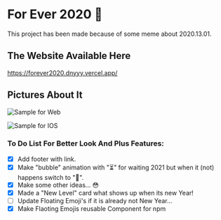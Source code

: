 # For Ever 2020 🎉

This project has been made because of some meme about 2020.13.01.

## The Website Available Here

https://forever2020.dnyyy.vercel.app/

## Pictures About It

![Sample for Web](https://i.imgur.com/tpzIp98.png)

![Sample for IOS](https://i.imgur.com/SoI74D2.png)

### To Do List For Better Look And Plus Features:

* [x] Add footer with link.
* [x] Make "bubble" animation with "⏳" for waiting 2021 but when it (not) happens switch to "🎉".
* [x] Make some other ideas... 😳
* [x] Made a "New Level" card what shows up when its new Year!
* [ ] Update Floating Emoji's if it is already not New Year...
* [x] Make Flaoting Emojis reusable Component for npm

